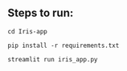 ## Steps to run:  

`cd Iris-app`  

`pip install -r requirements.txt`  

`streamlit run iris_app.py`
